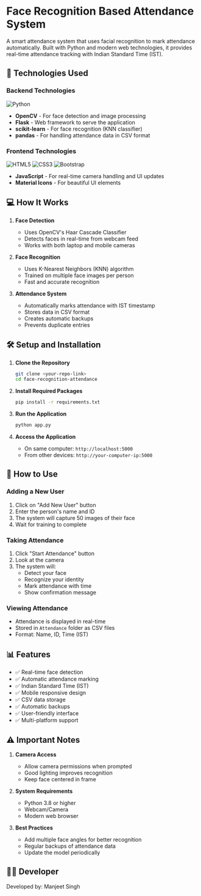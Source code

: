 # Face Recognition Based Attendance System

A smart attendance system that uses facial recognition to mark attendance automatically. Built with Python and modern web technologies, it provides real-time attendance tracking with Indian Standard Time (IST).

## 🚀 Technologies Used

### Backend Technologies
![Python](https://img.shields.io/badge/Python-3776AB?style=for-the-badge&logo=python&logoColor=white)
- **OpenCV** - For face detection and image processing
- **Flask** - Web framework to serve the application
- **scikit-learn** - For face recognition (KNN classifier)
- **pandas** - For handling attendance data in CSV format

### Frontend Technologies
![HTML5](https://img.shields.io/badge/HTML5-E34F26?style=for-the-badge&logo=html5&logoColor=white)
![CSS3](https://img.shields.io/badge/CSS3-1572B6?style=for-the-badge&logo=css3&logoColor=white)
![Bootstrap](https://img.shields.io/badge/Bootstrap-563D7C?style=for-the-badge&logo=bootstrap&logoColor=white)
- **JavaScript** - For real-time camera handling and UI updates
- **Material Icons** - For beautiful UI elements

## 💻 How It Works

1. **Face Detection**
   - Uses OpenCV's Haar Cascade Classifier
   - Detects faces in real-time from webcam feed
   - Works with both laptop and mobile cameras

2. **Face Recognition**
   - Uses K-Nearest Neighbors (KNN) algorithm
   - Trained on multiple face images per person
   - Fast and accurate recognition

3. **Attendance System**
   - Automatically marks attendance with IST timestamp
   - Stores data in CSV format
   - Creates automatic backups
   - Prevents duplicate entries

## 🛠️ Setup and Installation

1. **Clone the Repository**
   ```bash
   git clone <your-repo-link>
   cd face-recognition-attendance
   ```

2. **Install Required Packages**
   ```bash
   pip install -r requirements.txt
   ```

3. **Run the Application**
   ```bash
   python app.py
   ```

4. **Access the Application**
   - On same computer: `http://localhost:5000`
   - From other devices: `http://your-computer-ip:5000`

## 📱 How to Use

### Adding a New User
1. Click on "Add New User" button
2. Enter the person's name and ID
3. The system will capture 50 images of their face
4. Wait for training to complete

### Taking Attendance
1. Click "Start Attendance" button
2. Look at the camera
3. The system will:
   - Detect your face
   - Recognize your identity
   - Mark attendance with time
   - Show confirmation message

### Viewing Attendance
- Attendance is displayed in real-time
- Stored in `Attendance` folder as CSV files
- Format: Name, ID, Time (IST)

## 📊 Features

- ✅ Real-time face detection
- ✅ Automatic attendance marking
- ✅ Indian Standard Time (IST)
- ✅ Mobile responsive design
- ✅ CSV data storage
- ✅ Automatic backups
- ✅ User-friendly interface
- ✅ Multi-platform support



## ⚠️ Important Notes

1. **Camera Access**
   - Allow camera permissions when prompted
   - Good lighting improves recognition
   - Keep face centered in frame

2. **System Requirements**
   - Python 3.8 or higher
   - Webcam/Camera
   - Modern web browser

3. **Best Practices**
   - Add multiple face angles for better recognition
   - Regular backups of attendance data
   - Update the model periodically

## 👨‍💻 Developer
Developed by: Manjeet Singh

